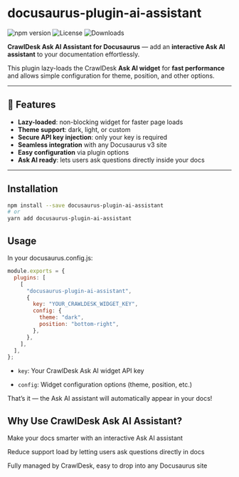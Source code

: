 # docusaurus-plugin-ai-assistant

![npm version](https://img.shields.io/npm/v/docusaurus-plugin-ai-assistant) ![License](https://img.shields.io/npm/l/docusaurus-plugin-ai-assistant) ![Downloads](https://img.shields.io/npm/dt/docusaurus-plugin-ai-assistant)

**CrawlDesk Ask AI Assistant for Docusaurus** — add an **interactive Ask AI assistant** to your documentation effortlessly.

This plugin lazy-loads the CrawlDesk **Ask AI widget** for **fast performance** and allows simple configuration for theme, position, and other options.

---

## 🚀 Features

- **Lazy-loaded**: non-blocking widget for faster page loads
- **Theme support**: dark, light, or custom
- **Secure API key injection**: only your key is required
- **Seamless integration** with any Docusaurus v3 site
- **Easy configuration** via plugin options
- **Ask AI ready**: lets users ask questions directly inside your docs

---

## Installation

```bash
npm install --save docusaurus-plugin-ai-assistant
# or
yarn add docusaurus-plugin-ai-assistant
```

## Usage

In your docusaurus.config.js:

```js
module.exports = {
  plugins: [
    [
      "docusaurus-plugin-ai-assistant",
      {
        key: "YOUR_CRAWLDESK_WIDGET_KEY",
        config: {
          theme: "dark",
          position: "bottom-right",
        },
      },
    ],
  ],
};
```

- `key`: Your CrawlDesk Ask AI widget API key

- `config`: Widget configuration options (theme, position, etc.)

That’s it — the Ask AI assistant will automatically appear in your docs!

## Why Use CrawlDesk Ask AI Assistant?

Make your docs smarter with an interactive Ask AI assistant

Reduce support load by letting users ask questions directly in docs

Fully managed by CrawlDesk, easy to drop into any Docusaurus site

